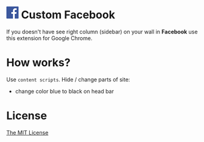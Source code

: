 # ![Image](https://raw.githubusercontent.com/piecioshka/custom-facebook/master/images/thumbs/32x32.png) Custom Facebook

If you doesn't have see right column (sidebar) on your wall in **Facebook** use this extension for Google Chrome.

# How works?

Use `content scripts`. Hide / change parts of site:

 * change color blue to black on head bar

# License

[The MIT License][0]

[0]: http://piecioshka.mit-license.org/
